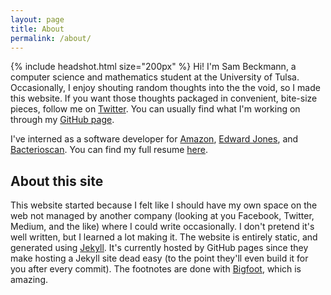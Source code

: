 ```yaml
---
layout: page
title: About
permalink: /about/
---
```

{% include headshot.html  size="200px" %}
Hi! I'm Sam Beckmann, a computer science and mathematics student at the University of Tulsa.
Occasionally, I enjoy shouting random thoughts into the the void, so I made this website.
If you want those thoughts packaged in convenient, bite-size pieces, follow me on [Twitter](http://www.twitter.com/samvbeckmann).
You can usually find what I'm working on through my [GitHub page](http://www.github.com/samvbeckmann).

I've interned as a software developer for [Amazon](https://amazon.jobs/feds), [Edward Jones](https://edwardjones.com), and [Bacterioscan](http://bacterioscan.com). You can find my full resume [here](/resume).

## About this site
This website started because I felt like I should have my own space on the web not managed by another company (looking at you Facebook, Twitter, Medium, and the like) where I could write occasionally. I don't pretend it's well written, but I learned a lot making it. The website is entirely static, and generated using [Jekyll](https://jekyllrb.com/). It's currently hosted by GitHub pages since they make hosting a Jekyll site dead easy (to the point they'll even build it for you after every commit). The footnotes are done with [Bigfoot](http://www.bigfootjs.com/), which is amazing.
